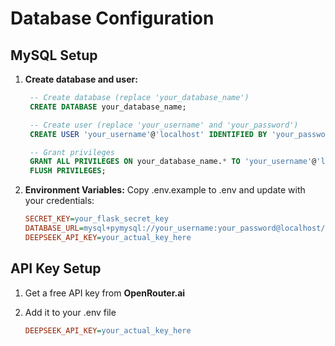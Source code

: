 # Database Configuration

## MySQL Setup
1. **Create database and user:**
   ```sql
    -- Create database (replace 'your_database_name')
    CREATE DATABASE your_database_name;

    -- Create user (replace 'your_username' and 'your_password')
    CREATE USER 'your_username'@'localhost' IDENTIFIED BY 'your_password';

    -- Grant privileges
    GRANT ALL PRIVILEGES ON your_database_name.* TO 'your_username'@'localhost';
    FLUSH PRIVILEGES;
    ```

2. **Environment Variables:**
    Copy .env.example to .env and update with your credentials:
    ```ini
    SECRET_KEY=your_flask_secret_key
    DATABASE_URL=mysql+pymysql://your_username:your_password@localhost/your_database_name
    DEEPSEEK_API_KEY=your_actual_key_here
    ```

## API Key Setup
1. Get a free API key from **OpenRouter.ai**

2. Add it to your .env file
    ```ini
    DEEPSEEK_API_KEY=your_actual_key_here
    ```
